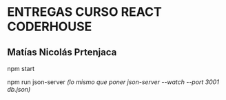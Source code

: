 <h1>ENTREGAS CURSO REACT CODERHOUSE</h1>
<h2>Matías Nicolás Prtenjaca</h2>

<p>npm start</p>

<p>npm run json-server <i>(lo mismo que poner json-server --watch --port 3001 db.json)</i></p>
